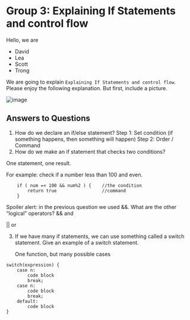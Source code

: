 # Group 3: Explaining If Statements and control flow
Hello, we are 
* David 
* Lea 
* Scott
* Trong 

We are going to explain `Explaining If Statements and control flow`. Please enjoy the following explanation. But first, include a picture.

![image](https://cdn.programiz.com/sites/tutorial2program/files/c-if-else.jpg)

## Answers to Questions

1. How do we declare an if/else statement?
    Step 1: Set condition (if something happens, then something will happen)
    Step 2: Order / Command 
2. How do we make an if statement that checks two conditions? 

One statement, one result. 

For example: check if a number less than 100 and even.

```
    if ( num =< 100 && num%2 ) {    //the condition
        return true                 //command 
    }
```
   
   
Spoiler alert: in the previous question we used &&. What are the other “logical” operators? 
    && and 
        
   || or 
   
3. If we have many if statements, we can use something called a switch statement. Give an example of a switch statement.
    
    One function, but many possible cases 
```
switch(expression) {  
    case n:
        code block
        break;
    case n:
        code block
        break;
    default:
        code block
}

```
